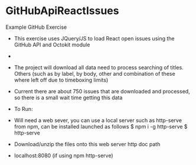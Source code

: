 # GitHubApiReactIssues
Example GitHub Exercise

* This exercise uses JQuery/JS to load React open issues using the GitHub API and Octokit module
*
* The project will download all data need to process searching of titles. Others (such as by label, by body, other and combination of these where left off due to timeboxing limits)

* Current there are about 750 issues that are downloaded and processed, so there is a small wait time getting this data

* To Run:
* Will need a web sever, you can use a local server such as http-serve from npm, can be installed launched as follows
  $ npm i -g http-serve 
  $ http-serve
* Download/unzip the files onto this web server http doc path
* localhost:8080 (if using npm http-serve)
